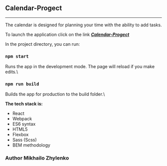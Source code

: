 ## Calendar-Progect
------------------
The calendar is designed for planning your time with the ability to add tasks.

To launch the application click on the link ***[Calendar-Progect](https://inspiring-heisenberg-790781.netlify.app)***

In the project directory, you can run:

### `npm start`
Runs the app in the development mode.
The page will reload if you make edits.\

### `npm run build`
Builds the app for production to the build folder.\

**The tech stack is:**
* React
* Webpack
* ES6 syntax
* HTML5
* Flexbox
* Sass (Scss)
* BEM methodology

### Author Mikhailo Zhylenko
